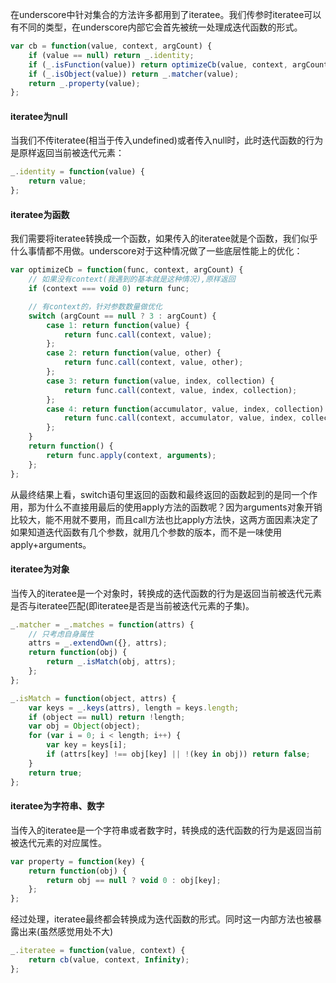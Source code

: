 在underscore中针对集合的方法许多都用到了iteratee。我们传参时iteratee可以有不同的类型，在underscore内部它会首先被统一处理成迭代函数的形式。

```javascript
var cb = function(value, context, argCount) {
    if (value == null) return _.identity;
    if (_.isFunction(value)) return optimizeCb(value, context, argCount);
    if (_.isObject(value)) return _.matcher(value);
    return _.property(value);
};
```

#### iteratee为null

当我们不传iteratee(相当于传入undefined)或者传入null时，此时迭代函数的行为是原样返回当前被迭代元素：

```javascript
_.identity = function(value) {
    return value;
};
```

#### iteratee为函数

我们需要将iteratee转换成一个函数，如果传入的iteratee就是个函数，我们似乎什么事情都不用做。underscore对于这种情况做了一些底层性能上的优化：

```javascript
var optimizeCb = function(func, context, argCount) {
    // 如果没有context(我遇到的基本就是这种情况),原样返回
    if (context === void 0) return func;

    // 有context的，针对参数数量做优化
    switch (argCount == null ? 3 : argCount) {
        case 1: return function(value) {
            return func.call(context, value);
        };
        case 2: return function(value, other) {
            return func.call(context, value, other);
        };
        case 3: return function(value, index, collection) {
            return func.call(context, value, index, collection);
        };
        case 4: return function(accumulator, value, index, collection) {
            return func.call(context, accumulator, value, index, collection);
        };
    }
    return function() {
        return func.apply(context, arguments);
    };
};
```

从最终结果上看，switch语句里返回的函数和最终返回的函数起到的是同一个作用，那为什么不直接用最后的使用apply方法的函数呢？因为arguments对象开销比较大，能不用就不要用，而且call方法也比apply方法快，这两方面因素决定了如果知道迭代函数有几个参数，就用几个参数的版本，而不是一味使用apply+arguments。

#### iteratee为对象

当传入的iteratee是一个对象时，转换成的迭代函数的行为是返回当前被迭代元素是否与iteratee匹配(即iteratee是否是当前被迭代元素的子集)。

```javascript
_.matcher = _.matches = function(attrs) {
    // 只考虑自身属性
    attrs = _.extendOwn({}, attrs);
    return function(obj) {
        return _.isMatch(obj, attrs);
    };
};

_.isMatch = function(object, attrs) {
    var keys = _.keys(attrs), length = keys.length;
    if (object == null) return !length;
    var obj = Object(object);
    for (var i = 0; i < length; i++) {
        var key = keys[i];
        if (attrs[key] !== obj[key] || !(key in obj)) return false;
    }
    return true;
};

```


#### iteratee为字符串、数字

当传入的iteratee是一个字符串或者数字时，转换成的迭代函数的行为是返回当前被迭代元素的对应属性。

```javascript
var property = function(key) {
    return function(obj) {
        return obj == null ? void 0 : obj[key];
    };
};
```

经过处理，iteratee最终都会转换成为迭代函数的形式。同时这一内部方法也被暴露出来(虽然感觉用处不大)

```javascript
_.iteratee = function(value, context) {
    return cb(value, context, Infinity);
};
```